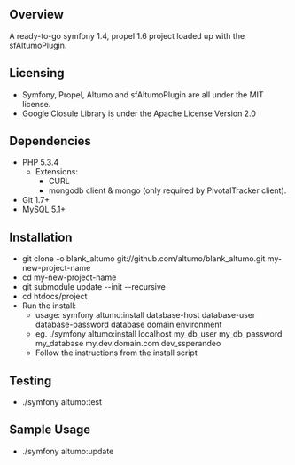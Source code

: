 Overview
------------

A ready-to-go symfony 1.4, propel 1.6 project loaded up with the sfAltumoPlugin. 


Licensing
------------

   - Symfony, Propel, Altumo and sfAltumoPlugin are all under the MIT license.
   - Google Closule Library is under the Apache License Version 2.0


Dependencies
------------

   - PHP 5.3.4
     - Extensions:
       - CURL
	   - mongodb client & mongo (only required by PivotalTracker client).
   - Git 1.7+
   - MySQL 5.1+

Installation
------------

   - git clone -o blank_altumo git://github.com/altumo/blank_altumo.git my-new-project-name
   - cd my-new-project-name
   - git submodule update --init --recursive
   - cd htdocs/project
   - Run the install:
     - usage: symfony altumo:install database-host database-user database-password database domain environment
     - eg. ./symfony altumo:install localhost my_db_user my_db_password my_database my.dev.domain.com dev_ssperandeo
     - Follow the instructions from the install script

Testing
------------

   - ./symfony altumo:test
   

Sample Usage
------------

   - ./symfony altumo:update
    
    
